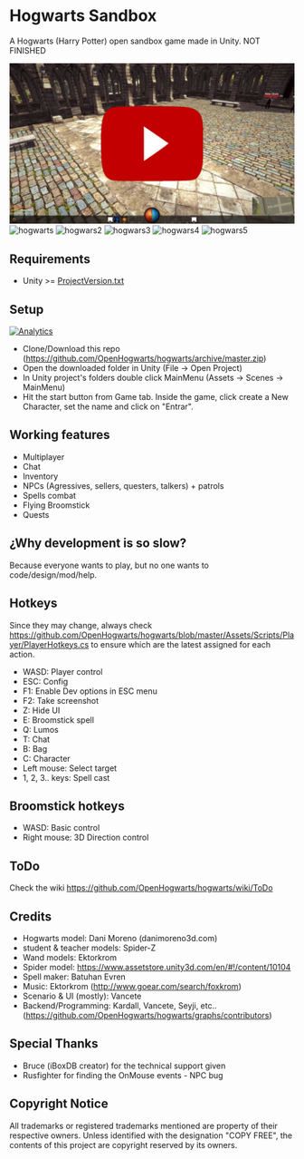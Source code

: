 Hogwarts Sandbox
========

A Hogwarts (Harry Potter) open sandbox game made in Unity. NOT FINISHED

[![OpenHogwarts demo](https://raw.githubusercontent.com/OpenHogwarts/hogwarts/master/Screenshots/video_preview.jpg)](https://www.youtube.com/watch?v=Kra8mhuHzx4 "OpenHogwarts demo")
![hogwarts](https://raw.githubusercontent.com/OpenHogwarts/hogwarts/master/Screenshots/screen1.jpg)
![hogwars2](https://raw.githubusercontent.com/OpenHogwarts/hogwarts/master/Screenshots/screen2.jpg)
![hogwars3](https://raw.githubusercontent.com/OpenHogwarts/hogwarts/master/Screenshots/screen3.jpg)
![hogwars4](https://raw.githubusercontent.com/OpenHogwarts/hogwarts/master/Screenshots/screen4.jpg)
![hogwars5](https://raw.githubusercontent.com/OpenHogwarts/hogwarts/master/Screenshots/screen5.jpg)

Requirements
-------------
- Unity >= [ProjectVersion.txt](https://github.com/OpenHogwarts/hogwarts/blob/master/ProjectSettings/ProjectVersion.txt)

Setup
-------------
[![Analytics](https://ga-beacon.appspot.com/UA-17476024-7/hogwarts/readme?pixel)](https://github.com/OpenHogwarts/hogwarts)

- Clone/Download this repo (https://github.com/OpenHogwarts/hogwarts/archive/master.zip)
- Open the downloaded folder in Unity (File -> Open Project)
- In Unity project's folders double click MainMenu (Assets -> Scenes -> MainMenu)
- Hit the start button from Game tab. Inside the game, click create a New Character, set the name and click on "Entrar".


Working features
-------------
- Multiplayer
- Chat
- Inventory
- NPCs (Agressives, sellers, questers, talkers) + patrols
- Spells combat
- Flying Broomstick
- Quests

¿Why development is so slow?
------------------
Because everyone wants to play, but no one wants to code/design/mod/help.


Hotkeys
------------------
Since they may change, always check https://github.com/OpenHogwarts/hogwarts/blob/master/Assets/Scripts/Player/PlayerHotkeys.cs to ensure which are the latest assigned for each action.
- WASD: Player control
- ESC: Config
- F1: Enable Dev options in ESC menu
- F2: Take screenshot
- Z: Hide UI
- E: Broomstick spell 
- Q: Lumos
- T: Chat
- B: Bag
- C: Character
- Left mouse: Select target
- 1, 2, 3.. keys: Spell cast

Broomstick hotkeys
------------------
- WASD: Basic control
- Right mouse: 3D Direction control

ToDo
------
Check the wiki https://github.com/OpenHogwarts/hogwarts/wiki/ToDo


Credits
-------------

- Hogwarts model: Dani Moreno (danimoreno3d.com)
- student & teacher models: Spider-Z
- Wand models: Ektorkrom
- Spider model: https://www.assetstore.unity3d.com/en/#!/content/10104
- Spell maker: Batuhan Evren
- Music: Ektorkrom (http://www.goear.com/search/foxkrom)
- Scenario & UI (mostly): Vancete
- Backend/Programming: Kardall, Vancete, Seyji, etc.. (https://github.com/OpenHogwarts/hogwarts/graphs/contributors)

Special Thanks
-------------
- Bruce (iBoxDB creator) for the technical support given
- Rusfighter for finding the OnMouse events - NPC bug

Copyright Notice
-------------
All trademarks or registered trademarks mentioned are property of their respective owners. Unless identified with the designation "COPY FREE", the contents of this project are copyright reserved by its owners.
